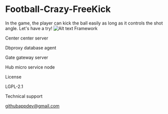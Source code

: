 # Football-Crazy-FreeKick
In the game, the player can kick the ball easily as long as it controls the shot angle. Let's have a try!
![Alt text](https://github.com/appdev-support/Football-Crazy-FreeKick/blob/master/IMG_0407.PNG)
Framework

Center center server

Dbproxy database agent

Gate gateway server

Hub micro service node

License

LGPL-2.1

Technical support

githubappdev@gmail.com

